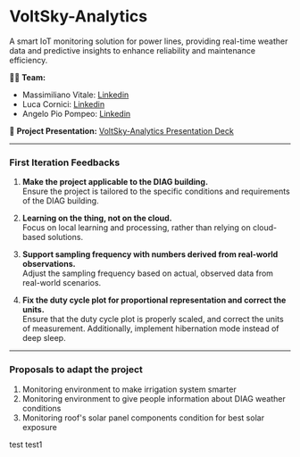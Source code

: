 # VoltSky-Analytics  
A smart IoT monitoring solution for power lines, providing real-time weather data and predictive insights to enhance reliability and maintenance efficiency.  

👨‍💻 **Team:**  
- Massimiliano Vitale: [Linkedin](https://www.linkedin.com/in/massimiliano-vitale/)
- Luca Cornici: [Linkedin](https://www.linkedin.com/in/luca-cornici-a31a822b9/)  
- Angelo Pio Pompeo: [Linkedin](https://it.linkedin.com/in/angelo-pio-pompeo-6a2960225)

📑 **Project Presentation:** [VoltSky-Analytics Presentation Deck](https://www.canva.com/design/DAGiGgqm3vg/dWG1Gl8j_IxVZVRmSFhmMA/view?utm_content=DAGiGgqm3vg&utm_campaign=designshare&utm_medium=link2&utm_source=uniquelinks&utlId=ha00e9f673b)  

---
### First Iteration Feedbacks

1. **Make the project applicable to the DIAG building.**  
   Ensure the project is tailored to the specific conditions and requirements of the DIAG building.

2. **Learning on the thing, not on the cloud.**  
   Focus on local learning and processing, rather than relying on cloud-based solutions.

3. **Support sampling frequency with numbers derived from real-world observations.**  
   Adjust the sampling frequency based on actual, observed data from real-world scenarios.

4. **Fix the duty cycle plot for proportional representation and correct the units.**  
   Ensure that the duty cycle plot is properly scaled, and correct the units of measurement. Additionally, implement hibernation mode instead of deep sleep.

---
### Proposals to adapt the project

1. Monitoring environment to make irrigation system smarter
2. Monitoring environment to give people information about DIAG weather conditions
3. Monitoring roof's solar panel components condition for best solar exposure


test
test1
